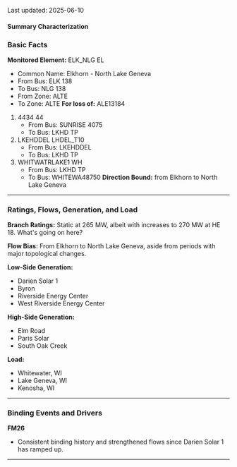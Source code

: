 Last updated: 2025-06-10
#### Summary Characterization
### Basic Facts
**Monitored Element:** ELK_NLG EL
- Common Name: Elkhorn - North Lake Geneva
- From Bus: ELK 138
- To Bus: NLG 138
- From Zone: ALTE
- To Zone: ALTE
**For loss of:** ALE13184
1. 4434 44
    - From Bus: SUNRISE 4075
    - To Bus: LKHD TP
2. LKEHDDEL LHDEL_T10
    - From Bus: LKEHDDEL
    - To Bus: LKHD TP
3. WHITWATRLAKE1 WH
    - From Bus: LKHD TP
    - To Bus: WHITEWA48750
**Direction Bound:** from Elkhorn to North Lake Geneva

---
### Ratings, Flows, Generation, and Load
**Branch Ratings:**
Static at 265 MW, albeit with increases to 270 MW at HE 18. What's going on here?

**Flow Bias:**
From Elkhorn to North Lake Geneva, aside from periods with major topological changes.

**Low-Side Generation:**
- Darien Solar 1
- Byron
- Riverside Energy Center
- West Riverside Energy Center

**High-Side Generation:**
- Elm Road
- Paris Solar
- South Oak Creek

**Load:**
- Whitewater, WI
- Lake Geneva, WI
- Kenosha, WI

---
### Binding Events and Drivers
**FM26**
- Consistent binding history and strengthened flows since Darien Solar 1 has ramped up.

---
